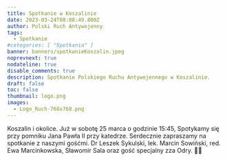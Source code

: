 ```yaml
---
title: Spotkanie w Koszalinie
date: 2023-03-24T08:08:49.800Z
author: Polski Ruch Antywojenny
tags:
  - Spotkanie
#categories: [ "Spotkania" ]
banner: banners/spotkanieKoszalin.jpeg
noprevnext: true
nodateline: true
disable_comments: true
description: Spotkanie Polskiego Ruchu Antywojennego w Koszalinie.
draft: false
toc: false
thumbnail: logo.png
images:
  - Logo_Ruch-768x768.png
---
```


Koszalin i okolice. Już w sobotę 25 marca o godzinie 15:45, Spotykamy się przy pomniku Jana Pawła II przy katedrze. Serdecznie zapraszamy na spotkanie z naszymi gośćmi. Dr Leszek Sykulski, lek. Marcin Sowiński, red. Ewa Marcinkowska, Sławomir Sala oraz gość specjalny zza Odry. 💪😎
